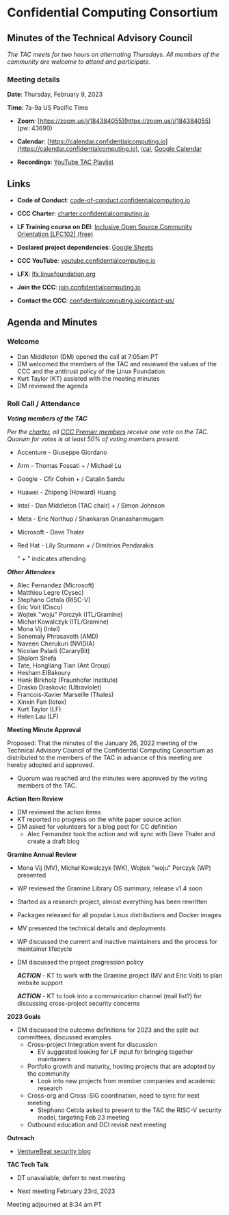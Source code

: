 # Confidential Computing Consortium

## Minutes of the Technical Advisory Council

*The TAC meets for two hours on alternating Thursdays. All members of the community are welcome to attend and participate.*

### Meeting details

**Date**: Thursday, February 9, 2023

**Time**: 7a-9a US Pacific Time

* **Zoom**: [https://zoom.us/j/184384055](https://zoom.us/j/184384055) (pw: 43690)

* **Calendar**: [https://calendar.confidentialcomputing.io](https://calendar.confidentialcomputing.io),
[ical](https://calendar.google.com/calendar/ical/c\_c0pcihr7n2n1k3a38i32d9ag10%40group.calendar.google.com/public/basic.ics),
[Google Calendar](https://calendar.google.com/calendar/u/0/r?cid=c\_c0pcihr7n2n1k3a38i32d9ag10@group.calendar.google.com)

* **Recordings**: [YouTube TAC Playlist](https://www.youtube.com/playlist?list=PLmfkUJc39uMjaB\_I1dYW72I44kr9QzG\_B)

## Links

* **Code of Conduct**: [code-of-conduct.confidentialcomputing.io](https://code-of-conduct.confidentialcomputing.io)

* **CCC Charter**: [charter.confidentialcomputing.io](https://charter.confidentialcomputing.io)

* **LF Training course on DEI**: [Inclusive Open Source Community Orientation (LFC102) (free)](https://training.linuxfoundation.org/training/inclusive-open-source-community-orientation-lfc102/)

* **Declared project dependencies**: [Google Sheets](https://docs.google.com/spreadsheets/d/1UKnbbGWXYLjnPZsox3zmYo59nv3XSXjePfas5E2fER0/edit#gid=0)

* **CCC YouTube**: [youtube.confidentialcomputing.io](https://youtube.confidentialcomputing.io)

* **LFX**: [lfx.linuxfoundation.org](https://lfx.linuxfoundation.org)

* **Join the CCC**: [join.confidentialcomputing.io](https://join.confidentialcomputing.io)

* **Contact the CCC**: [confidentialcomputing.io/contact-us/](https://confidentialcomputing.io/contact-us/)

## Agenda and Minutes

### Welcome

* Dan Middleton (DM) opened the call at 7:05am PT
* DM welcomed the members of the TAC and reviewed the values of the CCC and the antitrust policy of the Linux Foundation
* Kurt Taylor (KT) assisted with the meeting minutes
* DM reviewed the agenda

### Roll Call / Attendance

***Voting members of the TAC***

*Per the [charter](https://charter.confidentialcomputing.io), all [CCC Premier members](https://confidentialcomputing.io/members/) receive one vote on the TAC. Quorum for votes is at least 50% of voting members present.*

* Accenture - Giuseppe Giordano
* Arm - Thomas Fossati + / Michael Lu
* Google - Cfir Cohen + / Catalin Sandu
* Huawei - Zhipeng (Howard) Huang
* Intel - Dan Middleton (TAC chair) + / Simon Johnson
* Meta - Eric Northup  / Shankaran Gnanashanmugam
* Microsoft - Dave Thaler 
* Red Hat - Lily Sturmann + / Dimitrios Pendarakis

   " + " indicates attending

***Other Attendees***

* Alec Fernandez (Microsoft)
* Matthieu Legre (Cysec)
* Stephano Cetola (RISC-V)
* Eric Voit (Cisco)
* Wojtek "woju" Porczyk (ITL/Gramine) 
* Michał Kowalczyk (ITL/Gramine)
* Mona Vij (Intel)
* Sonemaly Phrasavath (AMD)
* Naveen Cherukuri (NVIDIA)
* Nicolae Paladi (CararyBit)
* Shalom Shefa
* Tate, Hongliang Tian (Ant Group)
* Hesham ElBakoury 
* Henk Birkholz (Fraunhofer Institute)
* Drasko Draskovic (Ultraviolet)
* Francois-Xavier Marseille (Thales)
* Xinxin Fan (Iotex)
* Kurt Taylor (LF)
* Helen Lau (LF)


**Meeting Minute Approval**

Proposed: That the minutes of the January 26, 2022 meeting of the Technical Advisory Council of the Confidential Computing Consortium as distributed to the members of the TAC in advance of this meeting are hereby adopted and approved.

* Quorum was reached and the minutes were approved by the voting members of the TAC.


**Action Item Review**

* DM reviewed the action items
* KT reported no progress on the white paper source action
* DM asked for volunteers for a blog post for CC definition
  * Alec Fernandez took the action and will sync with Dave Thaler and create a draft blog


**Gramine Annual Review**

* Mona Vij (MV), Michał Kowalczyk (WK), Wojtek "woju" Porczyk (WP) presented
* WP reviewed the Gramine Library OS summary, release v1.4 soon
* Started as a research project, almost everything has been rewritten
* Packages released for all popular Linux distributions and Docker images
* MV presented the technical details and deployments
* WP discussed the current and inactive maintainers and the process for maintainer lifecycle
* DM discussed the project progression policy

  ***ACTION*** - KT to work with the Gramine project (MV and Eric Voit) to plan website support

  ***ACTION*** - KT to look into a communication channel (mail list?) for discussing cross-project security concerns


**2023 Goals**

* DM discussed the outcome definitions for 2023 and the split out committees, discussed examples
  * Cross-project Integration event for discussion
    * EV suggested looking for LF input for bringing together maintainers
  * Portfolio growth and maturity, hosting projects that are adopted by the community
    * Look into new projects from member companies and academic research
  * Cross-org and Cross-SIG coordination, need to sync for next meeting
    * Stephano Cetola asked to present to the TAC the RISC-V security model, targeting Feb 23 meeting
  * Outbound education and DCI revisit next meeting

**Outreach**

* [VentureBeat security blog](https://venturebeat.com/security/why-confidential-computing-will-be-critical-to-not-so-distant-future-data-security-efforts/)

**TAC Tech Talk**

* DT unavailable, deferr to next meeting


* Next meeting February 23rd, 2023


Meeting adjourned at 8:34 am PT
